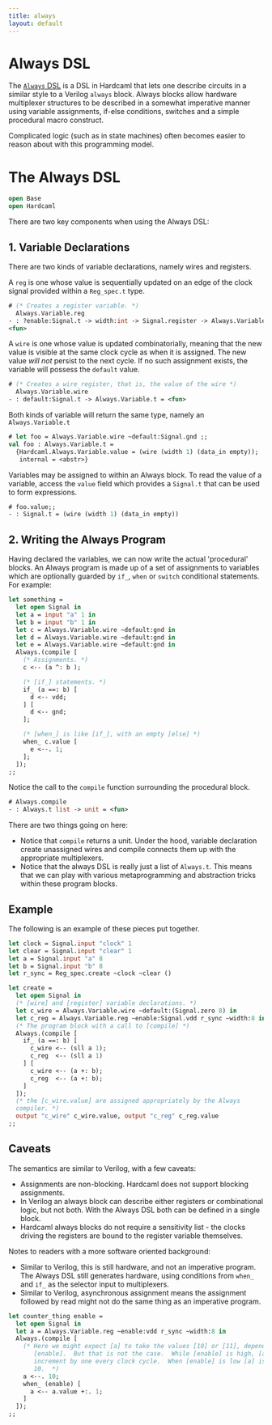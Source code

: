 ```yaml
---
title: always
layout: default
---
```

# Always DSL

<!--
```ocaml
# Hardcaml.Caller_id.set_mode Disabled
- : unit = ()
```
-->

The [`Always` DSL](https://ocaml.janestreet.com/ocaml-core/latest/doc/hardcaml/Hardcaml/Always/index.html)
is a DSL in Hardcaml that lets one describe circuits
in a similar style to a Verilog `always` block. Always blocks allow
hardware multiplexer structures to be described in a somewhat
imperative manner using variable assignments, if-else conditions,
switches and a simple procedural macro construct.

Complicated logic (such as in state machines) often becomes easier to
reason about with this programming model.

# The Always DSL

```ocaml
open Base
open Hardcaml
```

There are two key components when using the Always DSL:

## 1. Variable Declarations

There are two kinds of variable declarations, namely wires and
registers.

A `reg` is one whose value is sequentially updated on an edge of the
clock signal provided within a `Reg_spec.t` type.

```ocaml
# (* Creates a register variable. *)
  Always.Variable.reg
- : ?enable:Signal.t -> width:int -> Signal.register -> Always.Variable.t =
<fun>
```

A `wire` is one whose value is updated combinatorially, meaning that
the new value is visible at the same clock cycle as when it is
assigned. The new value _will not_ persist to the next cycle. If no
such assignment exists, the variable will possess the `default` value.

```ocaml
# (* Creates a wire register, that is, the value of the wire *)
  Always.Variable.wire
- : default:Signal.t -> Always.Variable.t = <fun>
```

Both kinds of variable will return the same type, namely an `Always.Variable.t`

```ocaml
# let foo = Always.Variable.wire ~default:Signal.gnd ;;
val foo : Always.Variable.t =
  {Hardcaml.Always.Variable.value = (wire (width 1) (data_in empty));
   internal = <abstr>}
```

Variables may be assigned to within an Always block. To read the value
of a variable, access the `value` field which provides a `Signal.t`
that can be used to form expressions.

```ocaml
# foo.value;;
- : Signal.t = (wire (width 1) (data_in empty))
```

## 2. Writing the Always Program


Having declared the variables, we can now write the actual
'procedural' blocks. An Always program is made up of a set of
assignments to variables which are optionally guarded by `if_`, `when` or
`switch` conditional statements. For example:

```ocaml
let something =
  let open Signal in
  let a = input "a" 1 in
  let b = input "b" 1 in
  let c = Always.Variable.wire ~default:gnd in
  let d = Always.Variable.wire ~default:gnd in
  let e = Always.Variable.wire ~default:gnd in
  Always.(compile [
    (* Assignments. *)
    c <-- (a ^: b );

    (* [if_] statements. *)
    if_ (a ==: b) [
      d <-- vdd;
    ] [
      d <-- gnd;
    ];

    (* [when_] is like [if_], with an empty [else] *)
    when_ c.value [
      e <--. 1;
    ];
  ]);
;;

```

Notice the call to the `compile` function surrounding the procedural
block.

```ocaml
# Always.compile
- : Always.t list -> unit = <fun>
```

There are two things going on here:

- Notice that `compile` returns a unit. Under the hood, variable
  declaration create unassigned wires and compile connects them up
  with the appropriate multiplexers.
- Notice that the always DSL is really just a list of `Always.t`. This
  means that we can play with various metaprogramming and abstraction
  tricks within these program blocks.

## Example

The following is an example of these pieces put together.

```ocaml
let clock = Signal.input "clock" 1
let clear = Signal.input "clear" 1
let a = Signal.input "a" 8
let b = Signal.input "b" 8
let r_sync = Reg_spec.create ~clock ~clear ()

let create =
  let open Signal in
  (* [wire] and [register] variable declarations. *)
  let c_wire = Always.Variable.wire ~default:(Signal.zero 8) in
  let c_reg = Always.Variable.reg ~enable:Signal.vdd r_sync ~width:8 in
  (* The program block with a call to [compile] *)
  Always.(compile [
    if_ (a ==: b) [
      c_wire <-- (sll a 1);
      c_reg  <-- (sll a 1)
    ] [
      c_wire <-- (a +: b);
      c_reg  <-- (a +: b);
    ]
  ]);
  (* the [c_wire.value] are assigned appropriately by the Always
  compiler. *)
  output "c_wire" c_wire.value, output "c_reg" c_reg.value
;;
```

## Caveats

The semantics are similar to Verilog, with a few caveats:

- Assignments are non-blocking. Hardcaml does not support blocking
  assignments.
- In Verilog an always block can describe either registers or
  combinational logic, but not both. With the Always DSL both can be
  defined in a single block.
- Hardcaml always blocks do not require a sensitivity list - the clocks
  driving the registers are bound to the register variable themselves.

Notes to readers with a more software oriented background:

- Similar to Verilog, this is still hardware, and not an imperative
  program. The Always DSL still generates hardware, using conditions
  from `when_` and `if_` as the selector input to multiplexers.
- Similar to Verilog, asynchronous assignment means the assignment
  followed by read might not do the same thing as an imperative
  program.

```ocaml
let counter_thing enable =
  let open Signal in
  let a = Always.Variable.reg ~enable:vdd r_sync ~width:8 in
  Always.(compile [
    (* Here we might expect [a] to take the values [10] or [11], depending on
       [enable].  But that is not the case.  While [enable] is high, [a] will
       increment by one every clock cycle.  When [enable] is low [a] is set to
       10.  *)
    a <--. 10;
    when_ (enable) [
      a <-- a.value +:. 1;
    ]
  ]);
;;
```
